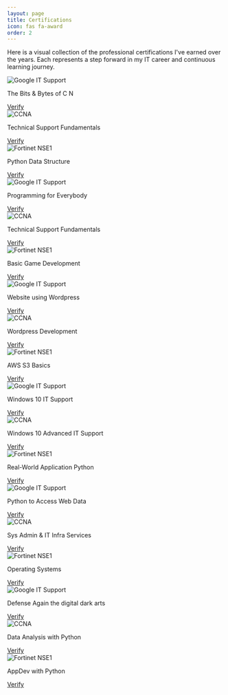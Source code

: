 ```yaml
---
layout: page
title: Certifications
icon: fas fa-award
order: 2
---
```



Here is a visual collection of the professional certifications I've earned over the years. Each represents a step forward in my IT career and continuous learning journey.


<div class="row">

  <div class="col-md-4 mb-4">
    <img src="/assets/img/certifications/bits.PNG" alt="Google IT Support" class="img-fluid rounded shadow-sm">
    <p class="text-center mt-2 mb-1">The Bits & Bytes of C N</p>
    <div class="text-center">
      <a href="https://coursera.org/verify/JP7944XMLZN7" target="_blank" class="btn btn-primary btn-sm">Verify</a>
    </div>
  </div>

  <div class="col-md-4 mb-4">
    <img src="/assets/img/certifications/Technical Support Fundamentals.PNG" alt="CCNA" class="img-fluid rounded shadow-sm">
    <p class="text-center mt-2 mb-1">Technical Support Fundamentals</p>
    <div class="text-center">
      <a href="https://coursera.org/verify/JP7944XMLZN7" target="_blank" class="btn btn-primary btn-sm">Verify</a>
    </div>
  </div>

  <div class="col-md-4 mb-4">
    <img src="/assets/img/certifications/Python Data Structure.PNG" alt="Fortinet NSE1" class="img-fluid rounded shadow-sm">
    <p class="text-center mt-2 mb-1">Python Data Structure</p>
    <div class="text-center">
      <a href="https://coursera.org/verify/U7RE78EDWDVE" target="_blank" class="btn btn-primary btn-sm">Verify</a>
    </div>
  </div>

</div>
<div class="row">

  <div class="col-md-4 mb-4">
    <img src="/assets/img/certifications/Programming for Everybody (Getting Started with Python.PNG" alt="Google IT Support" class="img-fluid rounded shadow-sm">
    <p class="text-center mt-2 mb-1">Programming for Everybody</p>
    <div class="text-center">
      <a href="https://coursera.org/verify/926PRDASC5WF" target="_blank" class="btn btn-primary btn-sm">Verify</a>
    </div>
  </div>

  <div class="col-md-4 mb-4">
    <img src="/assets/img/certifications/Organic Marketing.PNG" alt="CCNA" class="img-fluid rounded shadow-sm">
    <p class="text-center mt-2 mb-1">Technical Support Fundamentals</p>
    <div class="text-center">
      <a href="https://coursera.org/verify/2J7QP48CRB52" target="_blank" class="btn btn-primary btn-sm">Verify</a>
    </div>
  </div>

  <div class="col-md-4 mb-4">
    <img src="/assets/img/certifications/Basic Game Development.PNG" alt="Fortinet NSE1" class="img-fluid rounded shadow-sm">
    <p class="text-center mt-2 mb-1">Basic Game Development</p>
    <div class="text-center">
      <a href="https://coursera.org/verify/TAWAFN7QLNBU" target="_blank" class="btn btn-primary btn-sm">Verify</a>
    </div>
  </div>

</div>
<div class="row">

  <div class="col-md-4 mb-4">
    <img src="/assets/img/certifications/Website using Wordpress.PNG" alt="Google IT Support" class="img-fluid rounded shadow-sm">
    <p class="text-center mt-2 mb-1">Website using Wordpress</p>
    <div class="text-center">
      <a href="https://coursera.org/verify/QUDBKW635MJE" target="_blank" class="btn btn-primary btn-sm">Verify</a>
    </div>
  </div>

  <div class="col-md-4 mb-4">
    <img src="/assets/img/certifications/Wordpress.PNG" alt="CCNA" class="img-fluid rounded shadow-sm">
    <p class="text-center mt-2 mb-1">Wordpress Development</p>
    <div class="text-center">
      <a href="https://coursera.org/verify/TLCU58WT6JD4" target="_blank" class="btn btn-primary btn-sm">Verify</a>
    </div>
  </div>

  <div class="col-md-4 mb-4">
    <img src="/assets/img/certifications/AWS S3 Basics.PNG" alt="Fortinet NSE1" class="img-fluid rounded shadow-sm">
    <p class="text-center mt-2 mb-1">AWS S3 Basics</p>
    <div class="text-center">
      <a href="https://coursera.org/verify/RYZPBX94MSWC" target="_blank" class="btn btn-primary btn-sm">Verify</a>
    </div>
  </div>

</div>
<div class="row">

  <div class="col-md-4 mb-4">
    <img src="/assets/img/certifications/Windows 10 IT Support.PNG" alt="Google IT Support" class="img-fluid rounded shadow-sm">
    <p class="text-center mt-2 mb-1">Windows 10 IT Support</p>
    <div class="text-center">
      <a href="https://www.linkedin.com/learning/certificates/36f24203d631cb5acdfbd3a95b6fd6526a37d3c0c093b6884171bf6e278e9fdb?lipi=urn%3Ali%3Apage%3Ad_flagship3_profile_view_base_certifications_details%3Bu3itlvUJQT6sfxqRkUuQ5Q%3D%3D" target="_blank" class="btn btn-primary btn-sm">Verify</a>
    </div>
  </div>

  <div class="col-md-4 mb-4">
    <img src="/assets/img/certifications/Windows 10 Advanced IT Support.PNG" alt="CCNA" class="img-fluid rounded shadow-sm">
    <p class="text-center mt-2 mb-1">Windows 10 Advanced IT Support</p>
    <div class="text-center">
      <a href="https://www.linkedin.com/learning/certificates/dd769af2894ffaca46a81b1bb5f99aaab1189229ee5e2fd480dff119f5e33661?lipi=urn%3Ali%3Apage%3Ad_flagship3_profile_view_base_certifications_details%3Bu3itlvUJQT6sfxqRkUuQ5Q%3D%3D" target="_blank" class="btn btn-primary btn-sm">Verify</a>
    </div>
  </div>

  <div class="col-md-4 mb-4">
    <img src="/assets/img/certifications/Real-World Application Python.PNG" alt="Fortinet NSE1" class="img-fluid rounded shadow-sm">
    <p class="text-center mt-2 mb-1">Real-World Application Python</p>
    <div class="text-center">
      <a href="https://www.linkedin.com/learning/certificates/2fc77af5185d94daac65bbdb3448138a1605c6a144be860598a4d7e4050ec40c?lipi=urn%3Ali%3Apage%3Ad_flagship3_profile_view_base_certifications_details%3Bu3itlvUJQT6sfxqRkUuQ5Q%3D%3D" target="_blank" class="btn btn-primary btn-sm">Verify</a>
    </div>
  </div>

</div>
<div class="row">

  <div class="col-md-4 mb-4">
    <img src="/assets/img/certifications/Python to Access Web Data.PNG" alt="Google IT Support" class="img-fluid rounded shadow-sm">
    <p class="text-center mt-2 mb-1">Python to Access Web Data</p>
    <div class="text-center">
      <a href="https://coursera.org/verify/39SSNM3D57AY" target="_blank" class="btn btn-primary btn-sm">Verify</a>
    </div>
  </div>

  <div class="col-md-4 mb-4">
    <img src="/assets/img/certifications/Sys Admin & IT Infra Services.PNG" alt="CCNA" class="img-fluid rounded shadow-sm">
    <p class="text-center mt-2 mb-1">Sys Admin & IT Infra Services</p>
    <div class="text-center">
      <a href="https://coursera.org/verify/M5954QKCJVKU" target="_blank" class="btn btn-primary btn-sm">Verify</a>
    </div>
  </div>

  <div class="col-md-4 mb-4">
    <img src="/assets/img/certifications/Operating Systems.PNG" alt="Fortinet NSE1" class="img-fluid rounded shadow-sm">
    <p class="text-center mt-2 mb-1">Operating Systems</p>
    <div class="text-center">
      <a href="https://coursera.org/verify/YWYN4HTZATZY" target="_blank" class="btn btn-primary btn-sm">Verify</a>
    </div>
  </div>

</div>
<div class="row">

  <div class="col-md-4 mb-4">
    <img src="/assets/img/certifications/Defense Again the digital dark arts.PNG" alt="Google IT Support" class="img-fluid rounded shadow-sm">
    <p class="text-center mt-2 mb-1">Defense Again the digital dark arts</p>
    <div class="text-center">
      <a href="https://coursera.org/verify/ZX2VAPNVGQ9C" target="_blank" class="btn btn-primary btn-sm">Verify</a>
    </div>
  </div>

  <div class="col-md-4 mb-4">
    <img src="/assets/img/certifications/Data Analysis with Python.PNG" alt="CCNA" class="img-fluid rounded shadow-sm">
    <p class="text-center mt-2 mb-1">Data Analysis with Python</p>
    <div class="text-center">
      <a href="https://coursera.org/verify/SZYCWH6PNYU4" target="_blank" class="btn btn-primary btn-sm">Verify</a>
    </div>
  </div>

  <div class="col-md-4 mb-4">
    <img src="/assets/img/certifications/Application Development with Python.PNG" alt="Fortinet NSE1" class="img-fluid rounded shadow-sm">
    <p class="text-center mt-2 mb-1">AppDev with Python</p>
    <div class="text-center">
      <a href="https://www.linkedin.com/learning/certificates/2fc77af5185d94daac65bbdb3448138a1605c6a144be860598a4d7e4050ec40c?lipi=urn%3Ali%3Apage%3Ad_flagship3_profile_view_base_certifications_details%3B5OkC2fZ%2FRi%2Bey%2FMmEViDPw%3D%3D" target="_blank" class="btn btn-primary btn-sm">Verify</a>
    </div>
  </div>

</div>